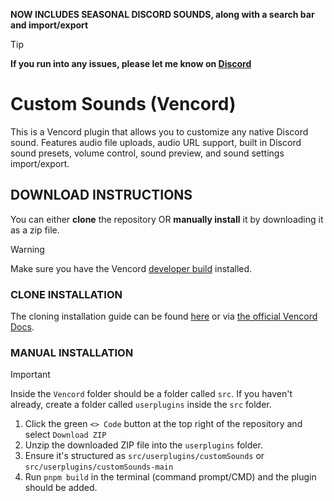**NOW INCLUDES SEASONAL DISCORD SOUNDS, along with a search bar and import/export**
> [!TIP]
> **If you run into any issues, please let me know on [Discord](https://discord.gg/jHDJaW9Gyz)**
# Custom Sounds (Vencord)
This is a Vencord plugin that allows you to customize any native Discord sound. Features audio file uploads, audio URL support, built in Discord sound presets, volume control, sound preview, and sound settings import/export.

## DOWNLOAD INSTRUCTIONS
You can either __clone__ the repository OR __manually install__ it by downloading it as a zip file.<br/>
> [!WARNING]
> Make sure you have the Vencord [developer build](https://docs.vencord.dev/installing/) installed.<br/>

### CLONE INSTALLATION
The cloning installation guide can be found [here](https://discord.com/channels/1015060230222131221/1257038407503446176/1257038407503446176) or via [the official Vencord Docs](https://docs.vencord.dev/installing/custom-plugins/).

### MANUAL INSTALLATION
> [!IMPORTANT]
> Inside the `Vencord` folder should be a folder called `src`. If you haven't already, create a folder called `userplugins` inside the `src` folder.
1. Click the green `<> Code` button at the top right of the repository and select `Download ZIP`
2. Unzip the downloaded ZIP file into the `userplugins` folder.
3. Ensure it's structured as `src/userplugins/customSounds` or `src/userplugins/customSounds-main`
5. Run `pnpm build` in the terminal (command prompt/CMD) and the plugin should be added.
